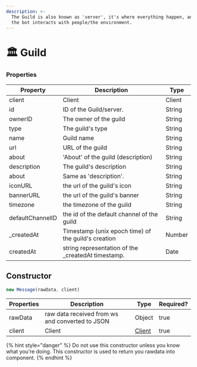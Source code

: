 ```yaml
---
description: >-
  The Guild is also known as 'server', it's where everything happen, and where
  the bot interacts with people/the environment.
---
```


# 🏛 Guild

### Properties

| Property         | Description                                         | Type   |
| ---------------- | --------------------------------------------------- | ------ |
| client           | Client                                              | Client |
| id               | ID of the Guild/server.                             | String |
| ownerID          | The owner of the guild                              | String |
| type             | The guild's type                                    | String |
| name             | Guild name                                          | String |
| url              | URL of the guild                                    | String |
| about            | 'About' of the guild (description)                  | String |
| description      | The guild's description                             | String |
| about            | Same as 'description'.                              | String |
| iconURL          | the url of the guild's icon                         | String |
| bannerURL        | the url of the guild's banner                       | String |
| timezone         | the timezone of the guild                           | String |
| defaultChannelID | the id of the default channel of the guild          | String |
| \_createdAt      | Timestamp (unix epoch time) of the guild's creation | Number |
| createdAt        | string representation of the \_createdAt timestamp. | Date   |

## Constructor

```javascript
new Message(rawData, client)
```

| Properties | Description                                     | Type                | Required? |
| ---------- | ----------------------------------------------- | ------------------- | --------- |
| rawData    | raw data received from ws and converted to JSON | Object              | true      |
| client     | Client                                          | [Client](client.md) | true      |

{% hint style="danger" %}
Do not use this constructor unless you know what you're doing. This constructor is used to return you rawdata into component.
{% endhint %}
